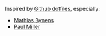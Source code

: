 Inspired by [Github dotfiles](http://dotfiles.github.io/), especially:

- [Mathias Bynens](https://github.com/mathiasbynens/dotfiles)
- [Paul Miller](https://github.com/paulmillr/dotfiles)
